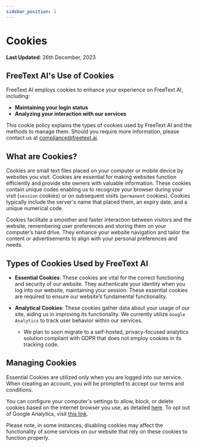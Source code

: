 ```yaml
---
sidebar_position: 1
---
```


# Cookies 
**Last Updated**: 26th December, 2023

## FreeText AI's Use of Cookies
FreeText AI employs cookies to enhance your experience on FreeText AI, including:

- **Maintaining your login status**
- **Analyzing your interaction with our services**

This cookie policy explains the types of cookies used by FreeText AI and the methods to manage them. Should you require more information, please contact us at compliance@freetext.ai.

## What are Cookies?
Cookies are small text files placed on your computer or mobile device by websites you visit. Cookies are essential for making websites function efficiently and provide site owners with valuable information. These cookies contain unique codes enabling us to recognize your browser during your visit (`session` cookies) or on subsequent visits (`permanent` cookies). Cookies typically include the server's name that placed them, an expiry date, and a unique numerical code.

Cookies facilitate a smoother and faster interaction between visitors and the website, remembering user preferences and storing them on your computer’s hard drive. They enhance your website navigation and tailor the content or advertisements to align with your personal preferences and needs.

## Types of Cookies Used by FreeText AI
- **Essential Cookies**: These cookies are vital for the correct functioning and security of our website. They authenticate your identity when you log into our website, maintaining your session. These essential cookies are required to ensure our website’s fundamental functionality.

- **Analytical Cookies**: These cookies gather data about your usage of our site, aiding us in improving its functionality. We currently utilize `Google Analytics` to track user behavior within our services. 
  - We plan to soon migrate to a self-hosted, privacy-focused analytics solution compliant with GDPR that does not employ cookies in its tracking code.

## Managing Cookies
Essential Cookies are utilized only when you are logged into our service. When creating an account, you will be prompted to accept our terms and conditions.

You can configure your computer's settings to allow, block, or delete cookies based on the internet browser you use, as detailed [here](https://www.aboutcookies.org.uk/managing-cookies). To opt out of Google Analytics, visit [this link](https://tools.google.com/dlpage/gaoptout). 

Please note, in some instances, disabling cookies may affect the functionality of some services on our website that rely on these cookies to function properly.


